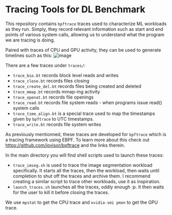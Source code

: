 # Tracing Tools for DL Benchmark

This repository contains `bpftrace` traces used to characterize ML workloads as they run. Simply, they record relevant information such as start and end points of various system calls, allowing us to understand what the program we are tracing is doing. 

Paired with traces of CPU and GPU activity, they can be used to generate timelines such as this:
![image](assets/4gpus_1xRAM.png)

There are a few traces under `traces/`:
- `trace_bio.bt` records block level reads and writes 
- `trace_close.bt` records files closing 
- `trace_create_del.bt` records files being created and deleted
- `trace_mmap.bt` records mmap-ing activity
- `trace_openat.bt` records file openings
- `trace_read.bt` records file system reads - when programs issue read() system calls
- `trace_time_align.bt` is a special trace used to map the timestamps given by `bpftrace` to UTC timestamps.
- `trace_write.bt` records file system writes

As previously mentionned, these traces are developed for `bpftrace` which is a tracing framework using EBPF. To learn more about this check out https://github.com/iovisor/bpftrace and the links therein.

In the main directory you will find shell scripts used to launch these traces:
- `trace_imseg.sh` is used to trace the image segmentation workload specifically. It starts all the traces, then the workload, then waits until completion to shut off the traces and archive them. I recommend creating a similar script to trace other workloads, use it as inspiration.
- `launch_traces.sh` launches all the traces, oddly enough :p. It then waits for the user to kill it before closing the traces. 

We use `mpstat` to get the CPU trace and `nvidia-smi pmon` to get the GPU trace.